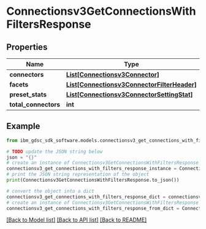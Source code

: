 # Connectionsv3GetConnectionsWithFiltersResponse


## Properties

Name | Type | Description | Notes
------------ | ------------- | ------------- | -------------
**connectors** | [**List[Connectionsv3Connector]**](Connectionsv3Connector.md) |  | [optional] 
**facets** | [**List[Connectionsv3ConnectorFilterHeader]**](Connectionsv3ConnectorFilterHeader.md) |  | [optional] 
**preset_stats** | [**List[Connectionsv3ConnectorSettingStat]**](Connectionsv3ConnectorSettingStat.md) |  | [optional] 
**total_connectors** | **int** |  | [optional] 

## Example

```python
from ibm_gdsc_sdk_software.models.connectionsv3_get_connections_with_filters_response import Connectionsv3GetConnectionsWithFiltersResponse

# TODO update the JSON string below
json = "{}"
# create an instance of Connectionsv3GetConnectionsWithFiltersResponse from a JSON string
connectionsv3_get_connections_with_filters_response_instance = Connectionsv3GetConnectionsWithFiltersResponse.from_json(json)
# print the JSON string representation of the object
print(Connectionsv3GetConnectionsWithFiltersResponse.to_json())

# convert the object into a dict
connectionsv3_get_connections_with_filters_response_dict = connectionsv3_get_connections_with_filters_response_instance.to_dict()
# create an instance of Connectionsv3GetConnectionsWithFiltersResponse from a dict
connectionsv3_get_connections_with_filters_response_from_dict = Connectionsv3GetConnectionsWithFiltersResponse.from_dict(connectionsv3_get_connections_with_filters_response_dict)
```
[[Back to Model list]](../README.md#documentation-for-models) [[Back to API list]](../README.md#documentation-for-api-endpoints) [[Back to README]](../README.md)


